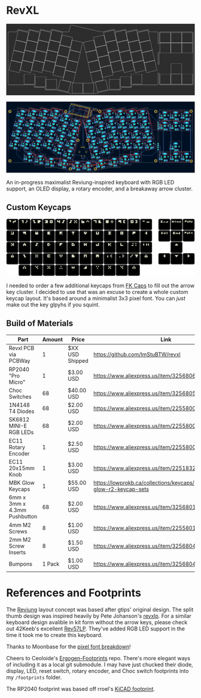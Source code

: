 # RevXL

![Ergogen Preview](./Ergogen.png)

![PCB Preview](./PCB.png)

An in-progress maximalist Reviung-inspired keyboard with RGB LED support, an OLED display, a rotary encoder, and a breakaway arrow cluster.

## Custom Keycaps

![Keycap Preview](./Keycaps.png)

I needed to order a few additional keycaps from [FK Caps](https://fkcaps.com/?a=FlatFootFox) to fill out the arrow key cluster. I decided to use that was an excuse to create a whole custom keycap layout. It's based around a minimalist 3x3 pixel font. You can *just* make out the key glpyhs if you squint.

## Build of Materials

| Part                         | Amount | Price           | Link                                                 |
| ---------------------------- | ------ | --------------- | ---------------------------------------------------- |
| Revxl PCB via PCBWay         | 1      | $XX USD Shipped | https://github.com/ImStuBTW/revxl                    |
| RP2040 "Pro Micro"           | 1      | $3.00 USD       | https://www.aliexpress.us/item/3256806423363289.html |
| Choc Switches                | 68     | $40.00 USD      | https://www.aliexpress.us/item/3256805697157410.html |
| 1N4148 T4 Diodes             | 68     | $2.00 USD       | https://www.aliexpress.us/item/2255800498728983.html |
| SK6812 MINI-E RGB LEDs       | 68     | $2.00 USD       | https://www.aliexpress.us/item/2255800498728983.html |
| EC11 Rotary Encoder          | 1      | $2.50 USD       | https://www.aliexpress.us/item/2255800160725313.html |
| EC11 20x15mm Knob            | 1      | $3.00 USD       | https://www.aliexpress.us/item/2251832562966356.html |
| MBK Glow Keycaps             | 1      | $55.00 USD      | https://lowprokb.ca/collections/keycaps/products/mbk-glow-r2-keycap-sets |
| 6mm x 3mm x 4.3mm Pushbutton | 68     | $2.00 USD       | https://www.aliexpress.us/item/3256801663262003.html |
| 4mm M2 Screws                | 8      | $1.00 USD       | https://www.aliexpress.us/item/2255801062616407.html |
| 2mm M2 Screw Inserts         | 8      | $1.50 USD       | https://www.aliexpress.us/item/3256804349544912.html |
| Bumpons                      | 1 Pack | $1.00 USD       | https://www.aliexpress.us/item/3256804119199524.html |

# References and Footprints

The [Reviung](https://github.com/gtips/reviung) layout concept was based after gtips' original design. The split thumb design was inspired heavily by Pete Johanson's [revxlp](https://gitlab.com/lpgalaxy/revxlp). For a similar keyboard design avalible in kit form without the arrow keys, please check out 42Keeb's excellent [Rev57LP](https://42keebs.eu/shop/kits/pro-micro-based/rev57lp-50-low-profile-hotswap-ergo-kit/). They've added RGB LED support in the time it took me to create this keyboard.

Thanks to Moonbase for the [pixel font breakdown](https://moonbench.xyz/projects/tiny-pixel-art-fonts/)! 

Cheers to Ceoloide's [Ergogen-Footprints](https://github.com/ceoloide/ergogen-footprints) repo. There's more elegant ways of including it as a local git submodule. I may have just chucked their diode, display, LED, reset switch, rotary encoder, and Choc switch footprints into my `/footprints` folder.

The RP2040 footprint was based off rroel's [KiCAD footprint](https://github.com/rroels/kicad_pro_micro_rp2040).